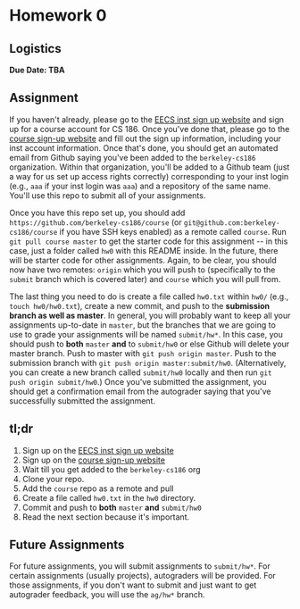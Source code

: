 # Homework 0

## Logistics
**Due Date: TBA**

## Assignment

If you haven't already, please go to the [EECS inst sign up website](http://inst.eecs.berkeley.edu/webacct) and sign up for a course account for CS 186. Once you've done that, please go to the [course sign-up website](http://register.cs186berkeley.net) and fill out the sign up information, including your inst account information. Once that's done, you should get an automated email from Github saying you've been added to the `berkeley-cs186` organization. Within that organization, you'll be added to a Github team (just a way for us set up access rights correctly) corresponding to your inst login (e.g., `aaa` if your inst login was `aaa`) and a repository of the same name. You'll use this repo to submit all of your assignments.

Once you have this repo set up, you should add `https://github.com/berkeley-cs186/course` (or `git@github.com:berkeley-cs186/course` if you have SSH keys enabled) as a remote called `course`. Run `git pull course master` to get the starter code for this assignment -- in this case, just a folder called `hw0` with this README inside. In the future, there will be starter code for other assignments. Again, to be clear, you should now have two remotes: `origin` which you will push to (specifically to the `submit` branch which is covered later) and `course` which you will pull from. 

The last thing you need to do is create a file called `hw0.txt` within `hw0/` (e.g., `touch hw0/hw0.txt`), create a new commit, and push to the **submission branch as well as master**. In general, you will probably want to keep all your assignments up-to-date in `master`, but the branches that we are going to use to grade your assignments will be named `submit/hw*`. In this case, you should push to **both** `master` **and** to `submit/hw0` or else Github will delete your master branch. Push to master with `git push origin master`. Push to the submission branch with `git push origin master:submit/hw0`. (Alternatively, you can create a new branch called `submit/hw0` locally and then run `git push origin submit/hw0`.) Once you've submitted the assignment, you should get a confirmation email from the autograder saying that you've successfully submitted the assignment.



## tl;dr
1. Sign up on the [EECS inst sign up website](http://inst.eecs.berkeley.edu/webacct)
2. Sign up on the [course sign-up website](http://register.cs186berkeley.net)
3. Wait till you get added to the `berkeley-cs186` org
4. Clone your repo.
5. Add the `course` repo as a remote and pull
6. Create a file called `hw0.txt` in the `hw0` directory.
7. Commit and push to **both** `master` **and** `submit/hw0`
8. Read the next section because it's important.

## Future Assignments

For future assignments, you will submit assignments to `submit/hw*`. For certain assignments (usually projects), autograders will be provided. For those assignments, if you don't want to submit and just want to get autograder feedback, you will use the `ag/hw*` branch.